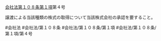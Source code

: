 [会社法第１０８条第１項](会社法＿＿＿＿第１０８条第１項)第４号

譲渡による当該種類の株式の取得について当該株式会社の承認を要すること。


#会社法
#会社法/第１０８条
#会社法/第１０８条/第１項
#会社法/第１０８条/第１項/第４号
